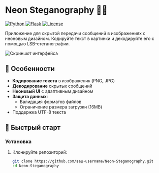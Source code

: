# Neon Steganography 🔐✨

[![Python](https://img.shields.io/badge/Python-3.8+-blue.svg)](https://python.org)
[![Flask](https://img.shields.io/badge/Flask-2.0+-green.svg)](https://flask.palletsprojects.com/)
[![License](https://img.shields.io/badge/License-MIT-red.svg)](https://opensource.org/licenses/MIT)

Приложение для скрытой передачи сообщений в изображениях с неоновым дизайном. Кодируйте текст в картинки и декодируйте его с помощью LSB-стеганографии.

![Скриншот интерфейса](https://via.placeholder.com/800x400.png?text=Neon+Steganography+Screenshot) <!-- Замените на реальный скриншот -->

## 🌟 Особенности

- **Кодирование текста** в изображения (PNG, JPG)
- **Декодирование** скрытых сообщений
- **Неоновый UI** с адаптивным дизайном
- **Защита данных**: 
  - Валидация форматов файлов
  - Ограничение размера загрузки (16MB)
- Поддержка UTF-8 текста

## 🚀 Быстрый старт

### Установка
1. Клонируйте репозиторий:
   ```bash
   git clone https://github.com/ваш-username/Neon-Steganography.git
   cd Neon-Steganography
